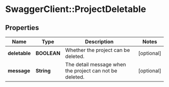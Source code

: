 # SwaggerClient::ProjectDeletable

## Properties
Name | Type | Description | Notes
------------ | ------------- | ------------- | -------------
**deletable** | **BOOLEAN** | Whether the project can be deleted. | [optional] 
**message** | **String** | The detail message when the project can not be deleted. | [optional] 


